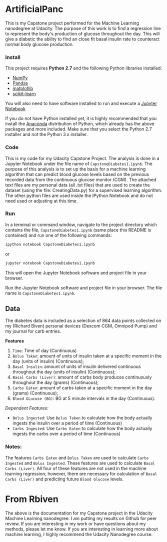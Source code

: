 # ArtificialPanc
This is my Capstone project performed for the Machine Learning nanodegree at Udacity.  The purpose of this work is to find a regression line to represent the body's production of glucose throughout the day.  This will give a diabetic the ability to find an close fit basal insulin rate to counteract normal body glucose production.

### Install

This project requires **Python 2.7** and the following Python libraries installed:

- [NumPy](http://www.numpy.org/)
- [Pandas](http://pandas.pydata.org)
- [matplotlib](http://matplotlib.org/)
- [scikit-learn](http://scikit-learn.org/stable/)

You will also need to have software installed to run and execute a [Jupyter Notebook](http://ipython.org/notebook.html)

If you do not have Python installed yet, it is highly recommended that you install the [Anaconda](http://continuum.io/downloads) distribution of Python, which already has the above packages and more included. Make sure that you select the Python 2.7 installer and not the Python 3.x installer. 

### Code

This is my code for my Udacity Capstone Project.  The analysis is done in a Jupyter Notebook under the file name of `CapstoneDiabetes1.ipynb`.  The purpose of this analysis is to set up the basis for a machine learning algorithm that can predict blood glucose levels based on the previous recorded data from the continuous glucose monitor (CGM).  The attached text files are my personal data (all .txt files) that are used to create the dataset (using the file: CreatingData.py) for a supervised learning algorithm.  The other python files are used inside the IPython Notebook and do not need used or adjusting at this time.

### Run

In a terminal or command window, navigate to the project directory which contains the file, `CapstoneDiabetes1.ipynb` (same place this README is contained) and run one of the following commands:

```bash
ipython notebook CapstoneDiabetes1.ipynb
```  
or
```bash
jupyter notebook CapstoneDiabetes1.ipynb
```

This will open the Jupyter Notebook software and project file in your browser.

Run the Jupyter Notebook software and project file in your browser.  The file name is `CapstoneDiabetes1.ipynb`.

## Data

The diabetes data is included as a selection of 864 data points collected on my (Richard Biven) personal devices (Dexcom CGM, Omnipod Pump) and my journal for carb entries. 

**Features**
1) `Time`: Time of day (Continuous)
2) `Bolus Taken`: amount of units of insulin taken at a specific moment in the day (units of insulin) (Continuous); 
3) `Basal Insulin`: amount of units of insulin delivered continuous throughout the day (units of insulin) (Continuous); 
4) `Basal Carbs (Liver)`: amount of carbs body produces continuously throughout the day (grams) (Continuous); 
5) `Carbs Eaten`:  amount of carbs taken at a specific moment in the day (grams) (Continuous);
6) `Blood GLucose (BG)`: BG at 5 minute intervals in the day (Continuous).

*Dependent Features:*
* `Bolus Ingested`: Use `Bolus Taken` to calculate how the body actually ingests the insulin over a period of time (Continuous)
* `Carbs Ingested`: Use `Carbs Eaten` to calculate how the body actually ingests the carbs over a period of time (Continuous)

### Notes:
The features `Carbs Eaten` and `Bolus Taken` are used to calculate `Carbs Ingested` and `Bolus Ingested`.  These features are used to calculate `Basal Carbs (Liver)`.  All four of these features are not used in the machine learning regression; however, there are necessary for calculation of `Basal Carbs (Liver)` and predicting future `Blood Glucose` levels.


# From Rbiven
The above is the documentation for my Capstone project in the Udacity Machine Learning nanodegree.  I am putting my results on Github for peer review.  If you are interesting in my work or have questions about my methods, please let me know. If you are interesting in learning more about machine learning, I highly recommend the Udacity Nanodegree course.